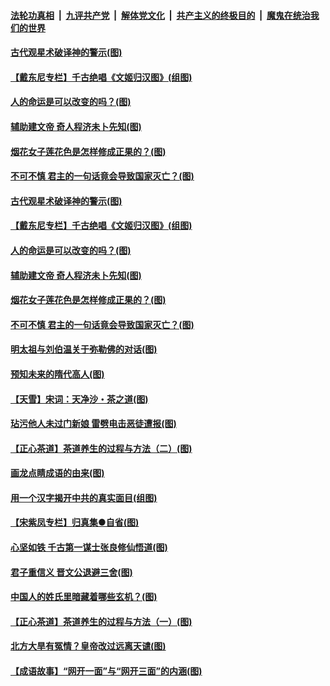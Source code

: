 ####  [法轮功真相](../../../../basic/blob/master/README.md?t=06201702) &nbsp;|&nbsp; [九评共产党](../../../../9ping.md/blob/master/README.md?t=06201702) &nbsp;|&nbsp; [解体党文化](../../../../jtdwh.md/blob/master/README.md?t=06201702)  &nbsp;|&nbsp; [共产主义的终极目的](../../../../gczydzjmd.md/blob/master/README.md?t=06201702) &nbsp;|&nbsp; [魔鬼在统治我们的世界](../../../../mgztzwmdsj.md/blob/master/README.md?t=06201702) 

#### [古代观星术破译神的警示(图)](../pages/p7/936938.md?t=06201702) 

#### [【戴东尼专栏】千古绝唱《文姬归汉图》(组图)](../pages/p7/933598.md?t=06201702) 

#### [人的命运是可以改变的吗？(图)](../pages/p7/936633.md?t=06201702) 

#### [辅助建文帝 奇人程济未卜先知(图)](../pages/p7/936751.md?t=06201702) 

#### [烟花女子莲花色是怎样修成正果的？(图)](../pages/p7/936627.md?t=06201702) 

#### [不可不慎 君主的一句话竟会导致国家灭亡？(图)](../pages/p7/936921.md?t=06201702) 

#### [古代观星术破译神的警示(图)](../pages/p7/936938.md?t=06201702) 

#### [【戴东尼专栏】千古绝唱《文姬归汉图》(组图)](../pages/p7/933598.md?t=06201702) 

#### [人的命运是可以改变的吗？(图)](../pages/p7/936633.md?t=06201702) 

#### [辅助建文帝 奇人程济未卜先知(图)](../pages/p7/936751.md?t=06201702) 

#### [烟花女子莲花色是怎样修成正果的？(图)](../pages/p7/936627.md?t=06201702) 

#### [不可不慎 君主的一句话竟会导致国家灭亡？(图)](../pages/p7/936921.md?t=06201702) 

#### [明太祖与刘伯温关于弥勒佛的对话(图)](../pages/p7/936918.md?t=06201702) 

#### [预知未来的隋代高人(图)](../pages/p7/936519.md?t=06201702) 

#### [【天雪】宋词：天净沙・茶之道(图)](../pages/p7/936606.md?t=06201702) 

#### [玷污他人未过门新娘 雷劈电击恶徒遭报(图)](../pages/p7/936730.md?t=06201702) 

#### [【正心茶道】茶道养生的过程与方法（二）(图)](../pages/p7/936188.md?t=06201702) 

#### [画龙点睛成语的由来(图)](../pages/p7/936521.md?t=06201702) 

#### [用一个汉字揭开中共的真实面目(组图)](../pages/p7/936605.md?t=06201702) 

#### [【宋紫凤专栏】归真集●自省(图)](../pages/p7/936715.md?t=06201702) 

#### [心坚如铁 千古第一谋士张良修仙悟道(图)](../pages/p7/936518.md?t=06201702) 

#### [君子重信义 晋文公退避三舍(图)](../pages/p7/936517.md?t=06201702) 

#### [中国人的姓氏里暗藏着哪些玄机？(图)](../pages/p7/936608.md?t=06201702) 

#### [【正心茶道】茶道养生的过程与方法（一）(图)](../pages/p7/936187.md?t=06201702) 

#### [北方大旱有冤情？皇帝改过远离天谴(图)](../pages/p7/936431.md?t=06201702) 

#### [【成语故事】“网开一面”与“网开三面”的内涵(图)](../pages/p7/936380.md?t=06201702) 


